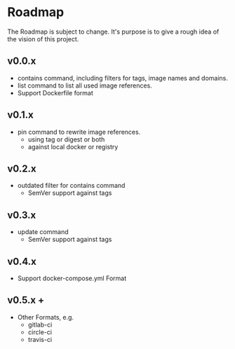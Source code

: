 # Roadmap

The Roadmap is subject to change. It's purpose is to give a rough idea of the vision of this project.

## v0.0.x

* contains command, including filters for tags, image names and domains.
* list command to list all used image references.
* Support Dockerfile format

## v0.1.x

* pin command to rewrite image references.
  * using tag or digest or both
  * against local docker or registry

## v0.2.x

* outdated filter for contains command
  * SemVer support against tags

## v0.3.x

* update command
  * SemVer support against tags

## v0.4.x

* Support docker-compose.yml Format

## v0.5.x +

* Other Formats, e.g.
  * gitlab-ci
  * circle-ci
  * travis-ci

